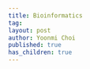 ```yaml
---
title: Bioinformatics
tag: 
layout: post
author: Yoonmi Choi
published: true
has_children: true
---
```

